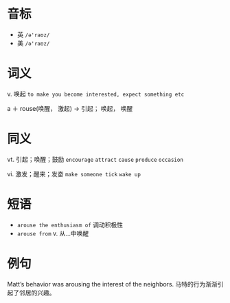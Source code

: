 # 音标

- 英 `/ə'raʊz/`
- 美 `/ə'raʊz/`

# 词义

v. 唤起
`to make you become interested, expect something etc`



a ＋ rouse(唤醒， 激起) → 引起； 唤起， 唤醒

# 同义

vt. 引起；唤醒；鼓励
`encourage` `attract` `cause` `produce` `occasion`

vi. 激发；醒来；发奋
`make someone tick` `wake up`

# 短语

- `arouse the enthusiasm of` 调动积极性
- `arouse from` v. 从…中唤醒

# 例句

Matt’s behavior was arousing the interest of the neighbors.
马特的行为渐渐引起了邻居的兴趣。


